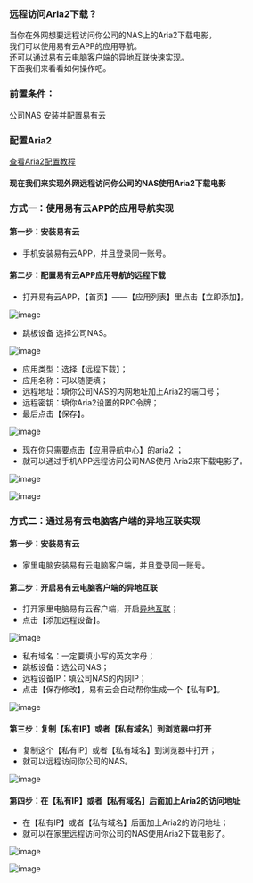 ### 远程访问Aria2下载？
当你在外网想要远程访问你公司的NAS上的Aria2下载电影，  
我们可以使用易有云APP的应用导航。  
还可以通过易有云电脑客户端的异地互联快速实现。  
下面我们来看看如何操作吧。  

### 前置条件：
公司NAS [安装并配置易有云](/zh/guide/linkease/install/device/istoreos.md)

### 配置Aria2
[查看Aria2配置教程](/zh/guide/wiki/downloads.md#aria2下载器)

#### 现在我们来实现外网远程访问你公司的NAS使用Aria2下载电影

### 方式一：使用易有云APP的应用导航实现
#### 第一步：安装易有云
- 手机安装易有云APP，并且登录同一账号。

#### 第二步：配置易有云APP应用导航的远程下载
- 打开易有云APP，【首页】——【应用列表】里点击【立即添加】。

![image](./image/aria2/1.jpg)

- 跳板设备 选择公司NAS。

![image](./image/aria2/2.jpg)

- 应用类型：选择【远程下载】；
- 应用名称：可以随便填；
- 远程地址：填你公司NAS的内网地址加上Aria2的端口号；
- 远程密钥：填你Aria2设置的RPC令牌；
- 最后点击【保存】。

![image](./image/aria2/3.jpg)

- 现在你只需要点击【应用导航中心】的aria2 ；
- 就可以通过手机APP远程访问公司NAS使用 Aria2来下载电影了。

![image](./image/aria2/4.jpg)

![image](./image/aria2/5.jpg)


### 方式二：通过易有云电脑客户端的异地互联实现
#### 第一步：安装易有云
- 家里电脑安装易有云电脑客户端，并且登录同一账号。

#### 第二步：开启易有云电脑客户端的异地互联
- 打开家里电脑易有云客户端，开启[异地互联](/zh/guide/linkease/function/remote_connects.md)；
- 点击【添加远程设备】。

![image](./image/aria2/24.jpg)

- 私有域名：一定要填小写的英文字母；
- 跳板设备：选公司NAS；
- 远程设备IP：填公司NAS的内网IP；
- 点击【保存修改】，易有云会自动帮你生成一个【私有IP】。

![image](./image/aria2/14.jpg)


#### 第三步：复制【私有IP】或者【私有域名】到浏览器中打开
- 复制这个【私有IP】或者【私有域名】到浏览器中打开；
- 就可以远程访问你公司的NAS。

![image](./image/aria2/15.jpg)

#### 第四步：在【私有IP】或者【私有域名】后面加上Aria2的访问地址
- 在【私有IP】或者【私有域名】后面加上Aria2的访问地址；
- 就可以在家里远程访问你公司的NAS使用Aria2下载电影了。

![image](./image/aria2/22.jpg)

![image](./image/aria2/23.jpg)




